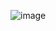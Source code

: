 ![image](https://github.com/Jiyarathore/Leetcode/assets/96529109/532e5ec8-1a11-4e30-8f4d-d51c5771d78f)
